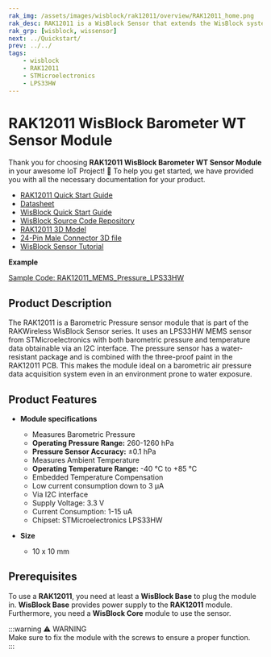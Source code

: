 ```yaml
---
rak_img: /assets/images/wisblock/rak12011/overview/RAK12011_home.png
rak_desc: RAK12011 is a WisBlock Sensor that extends the WisBlock system with a water-resistant pressure sensor of LPS33HW. This makes it easy to build up a barometric air pressure data acquisition system even in a wet environment.
rak_grp: [wisblock, wissensor]
next: ../Quickstart/
prev: ../../
tags:
    - wisblock
    - RAK12011
    - STMicroelectronics
    - LPS33HW
---
```



# RAK12011 WisBlock Barometer WT Sensor Module

Thank you for choosing **RAK12011 WisBlock Barometer WT Sensor Module** in your awesome IoT Project! 🎉 To help you get started, we have provided you with all the necessary documentation for your product.

* [RAK12011 Quick Start Guide](../Quickstart/)
* [Datasheet](../Datasheet/)
* <a href="../../Quickstart/" target="_blank">WisBlock Quick Start Guide</a>
* [WisBlock Source Code Repository](https://github.com/RAKWireless/WisBlock/)
* [RAK12011 3D Model](https://downloads.rakwireless.com/3D_File/WisBlock/3D_RAK12011.stp)
* [24-Pin Male Connector 3D file](https://downloads.rakwireless.com/3D_File/Accessory/WisConnector/M24S1003K6M.stp)
* [WisBlock Sensor Tutorial](/Knowledge-Hub/Learn/WisBlock-Sensor-Tutorial/)

**Example**

[Sample Code: RAK12011_MEMS_Pressure_LPS33HW](https://github.com/RAKWireless/WisBlock/tree/master/examples/common/sensors/RAK12011_MEMS_Pressure_LPS33HW)

## Product Description

The RAK12011 is a Barometric Pressure sensor module that is part of the RAKWireless WisBlock Sensor series. It uses an LPS33HW MEMS sensor from STMicroelectronics with both barometric pressure and temperature data obtainable via an I2C interface. The pressure sensor has a water-resistant package and is combined with the three-proof paint in the RAK12011 PCB. This makes the module ideal on a barometric air pressure data acquisition system even in an environment prone to water exposure.

## Product Features

* **Module specifications**
    * Measures Barometric Pressure
    * **Operating Pressure Range:** 260-1260&nbsp;hPa
    * **Pressure Sensor Accuracy:** ±0.1&nbsp;hPa
    * Measures Ambient Temperature
    * **Operating Temperature Range:** -40&nbsp;°C to +85&nbsp;°C
    * Embedded Temperature Compensation
    * Low current consumption down to 3&nbsp;μA 
    * Via I2C interface
    * Supply Voltage: 3.3&nbsp;V
    * Current Consumption: 1-15&nbsp;uA
    * Chipset: STMicroelectronics LPS33HW

* **Size**
    * 10 x 10&nbsp;mm

## Prerequisites

To use a **RAK12011**, you need at least a **WisBlock Base** to plug the module in. **WisBlock Base** provides power supply to the **RAK12011** module. Furthermore, you need a **WisBlock Core** module to use the sensor.

:::warning ⚠️ WARNING    
Make sure to fix the module with the screws to ensure a proper function.    
:::